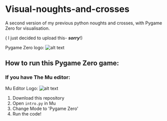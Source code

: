 # Visual-noughts-and-crosses
A second version of my previous python noughts and crosses, with Pygame Zero for visualisation.

( I just decided to upload this- ***sorry***!)

Pygame Zero logo:
![alt text](https://pygame-zero.readthedocs.io/en/stable/_static/logo.svg)




## How to run this Pygame Zero game:
### If you have The Mu editor:
Mu Editor Logo:
![alt text](https://avatars2.githubusercontent.com/u/17850097?s=400&v=4)

1. Download this repository
2. Open `intro.py` in Mu
3. Change Mode to 'Pygame Zero'
4. Run the code!
